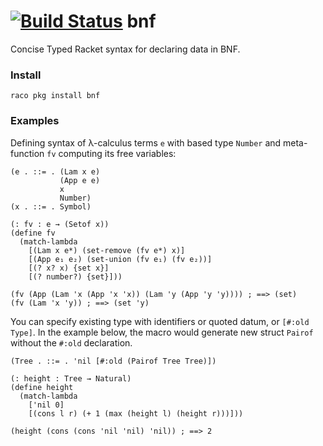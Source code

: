 [![Build Status](https://travis-ci.org/philnguyen/z3-rkt.svg?branch=master)](https://travis-ci.org/philnguyen/bnf) bnf
=========================================

Concise Typed Racket syntax for declaring data in BNF.

### Install

```
raco pkg install bnf
```

### Examples

Defining syntax of λ-calculus terms `e` with based type `Number` and
meta-function `fv` computing its free variables:
```{racket}
(e . ::= . (Lam x e)
           (App e e)
           x
           Number)
(x . ::= . Symbol)

(: fv : e → (Setof x))
(define fv
  (match-lambda
    [(Lam x e*) (set-remove (fv e*) x)]
    [(App e₁ e₂) (set-union (fv e₁) (fv e₂))]
    [(? x? x) {set x}]
    [(? number?) {set}]))

(fv (App (Lam 'x (App 'x 'x)) (Lam 'y (App 'y 'y)))) ; ==> (set)
(fv (Lam 'x 'y)) ; ==> (set 'y)
```

You can specify existing type with identifiers or quoted datum, or `[#:old Type]`.
In the example below, the macro would generate new struct `Pairof` without
the `#:old` declaration.
```{racket}
(Tree . ::= . 'nil [#:old (Pairof Tree Tree)])

(: height : Tree → Natural)
(define height
  (match-lambda
    ['nil 0]
    [(cons l r) (+ 1 (max (height l) (height r)))]))

(height (cons (cons 'nil 'nil) 'nil)) ; ==> 2
```